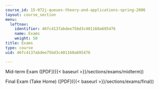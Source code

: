 ```yaml
---
course_id: 15-072j-queues-theory-and-applications-spring-2006
layout: course_section
menu:
  leftnav:
    identifier: 46fc4137abdee75bd3c401160a695476
    name: Exams
    weight: 50
title: Exams
type: course
uid: 46fc4137abdee75bd3c401160a695476

---
```


Mid-term Exam ([PDF]({{< baseurl >}}/sections/exams/midterm))

Final Exam (Take Home) ([PDF]({{< baseurl >}}/sections/exams/final))